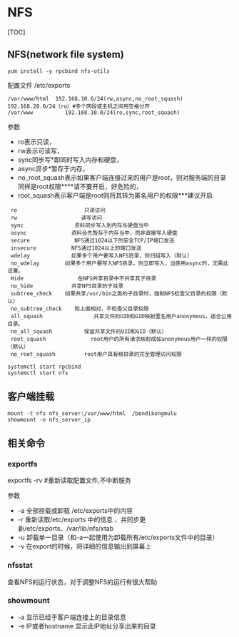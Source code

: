 # NFS

[TOC]

## NFS(network file system)

```yum install -y rpcbind nfs-utils```

配置文件 /etc/exports

```
/var/www/html  192.168.10.0/24(rw,async,no_root_squash)  192.168.20.0/24（ro）#多个网段或主机之间用空格分开
/var/www          192.168.10.0/24(ro,sync,root_squash)
```

参数
- ro表示只读，
- rw表示可读写，
- sync同步写*即同时写入内存和硬盘，
- async异步*暂存于内存，
- no_root_squash表示如果客户端连接过来的用户是root，则对服务端的目录同样是root权限****请不要开启，好危险的，
- root_squash表示客户端是root则将其转为匿名用户的权限***建议开启

```
 ro                     只读访问 
 rw                    读写访问 
 sync                资料同步写入到内存与硬盘当中
 async              资料会先暂存于内存当中，而非直接写入硬盘 
 secure              NFS通过1024以下的安全TCP/IP端口发送 
 insecure           NFS通过1024以上的端口发送 
 wdelay             如果多个用户要写入NFS目录，则归组写入（默认） 
 no_wdelay        如果多个用户要写入NFS目录，则立即写入，当使用async时，无需此设置。 
 Hide                 在NFS共享目录中不共享其子目录 
 no_hide            共享NFS目录的子目录 
 subtree_check    如果共享/usr/bin之类的子目录时，强制NFS检查父目录的权限（默认） 
 no_subtree_check    和上面相对，不检查父目录权限 
 all_squash                共享文件的UID和GID映射匿名用户anonymous，适合公用目录。 
 no_all_squash          保留共享文件的UID和GID（默认） 
 root_squash              root用户的所有请求映射成如anonymous用户一样的权限（默认） 
 no_root_squash         root用户具有根目录的完全管理访问权限 
```


```
systemctl start rpcbind
systemctl start nfs
```

## 客户端挂载

```
mount -t nfs nfs_server:/var/www/html  /bendikongmulu
showmount -e nfs_server_ip
```

## 相关命令

### exportfs

exportfs -rv  #重新读取配置文件,不中断服务

参数
- -a 全部挂载或卸载 /etc/exports中的内容
- -r 重新读取/etc/exports 中的信息 ，并同步更新/etc/exports、/var/lib/nfs/xtab
- -u 卸载单一目录（和-a一起使用为卸载所有/etc/exports文件中的目录）
- -v 在export的时候，将详细的信息输出到屏幕上

### nfsstat
查看NFS的运行状态，对于调整NFS的运行有很大帮助

### showmount

- -a 显示已经于客户端连接上的目录信息
- -e IP或者hostname 显示此IP地址分享出来的目录









